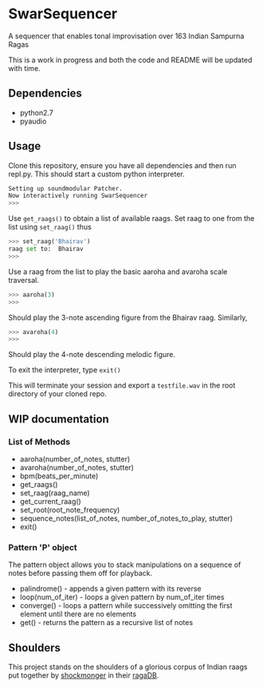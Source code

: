# SwarSequencer
A sequencer that enables tonal improvisation over 163 Indian Sampurna Ragas

This is a work in progress and both the code and README will be updated with time.

## Dependencies

- python2.7
- pyaudio

## Usage

Clone this repository, ensure you have all dependencies and then run repl.py. This should start a custom python interpreter.

```python
Setting up soundmodular Patcher.
Now interactively running SwarSequencer
>>>
```

Use `get_raags()` to obtain a list of available raags.
Set raag to one from the list using `set_raag()` thus

```python
>>> set_raag('Bhairav')
raag set to:  Bhairav
>>>
```


Use a raag from the list to play the basic aaroha and avaroha scale traversal.

```python
>>> aaroha(3)
>>>
```
Should play the 3-note ascending figure from the Bhairav raag. Similarly,

```python
>>> avaroha(4)
>>>

```

Should play the 4-note descending melodic figure.

To exit the interpreter, type `exit()` 

This will terminate your session and export a `testfile.wav` in the root directory of your cloned repo.

## WIP documentation
### List of Methods

 - aaroha(number_of_notes, stutter)
 - avaroha(number_of_notes, stutter)
 - bpm(beats_per_minute)
 - get_raags()
 - set_raag(raag_name)
 - get_current_raag()
 - set_root(root_note_frequency)
 - sequence_notes(list_of_notes, number_of_notes_to_play, stutter)
 - exit()

 ### Pattern 'P' object

 The pattern object allows you to stack manipulations on a sequence of notes before passing them off for playback.

 - palindrome() - appends a given pattern with its reverse
 - loop(num_of_iter) - loops a given pattern by num_of_iter times
 - converge() - loops a pattern while successively omitting the first element until there are no elements
 - get() - returns the pattern as a recursive list of notes


## Shoulders

This project stands on the shoulders of a glorious corpus of Indian raags put together by [shockmonger](https://github.com/shockmonger) in their [ragaDB](https://github.com/shockmonger/ragaDB).